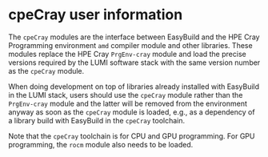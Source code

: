 # cpeCray user information

The `cpeCray` modules are the interface between EasyBuild and the
HPE Cray Programming environment `amd` compiler module and other libraries.
These modules replace the HPE Cray `PrgEnv-cray` module and load the precise
versions required by the LUMI software stack with the same version number
as the `cpeCray` module.

When doing development on top of libraries already installed with EasyBuild
in the LUMI stack, users should use the `cpeCray` module rather than the
`PrgEnv-cray` module and the latter will be removed from the environment
anyway as soon as the `cpeCray` module is loaded, e.g., as a dependency of
a library build with EasyBuild in the `cpeCray` toolchain.

Note that the `cpeCray` toolchain is for CPU and GPU programming. For GPU
programming, the `rocm` module also needs to be loaded.
